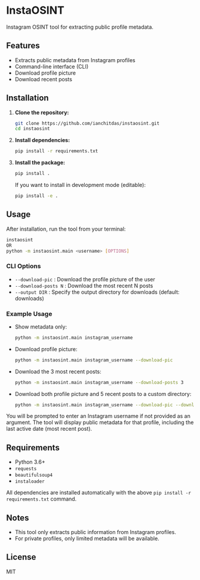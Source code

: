 # InstaOSINT

Instagram OSINT tool for extracting public profile metadata.

## Features
- Extracts public metadata from Instagram profiles
- Command-line interface (CLI)
- Download profile picture
- Download recent posts

## Installation

1. **Clone the repository:**
   ```sh
   git clone https://github.com/ianchitdas/instaosint.git
   cd instaosint
   ```

2. **Install dependencies:**
   ```sh
   pip install -r requirements.txt
   ```

3. **Install the package:**
   ```sh
   pip install .
   ```
   If you want to install in development mode (editable):
   ```sh
   pip install -e .
   ```

## Usage

After installation, run the tool from your terminal:

```sh
instaosint
OR
python -m instaosint.main <username> [OPTIONS]
```

### CLI Options
- `--download-pic` : Download the profile picture of the user
- `--download-posts N` : Download the most recent N posts
- `--output DIR` : Specify the output directory for downloads (default: downloads)

### Example Usage
- Show metadata only:
  ```sh
  python -m instaosint.main instagram_username
  ```
- Download profile picture:
  ```sh
  python -m instaosint.main instagram_username --download-pic
  ```
- Download the 3 most recent posts:
  ```sh
  python -m instaosint.main instagram_username --download-posts 3
  ```
- Download both profile picture and 5 recent posts to a custom directory:
  ```sh
  python -m instaosint.main instagram_username --download-pic --download-posts 5 --output myfolder
  ```

You will be prompted to enter an Instagram username if not provided as an argument. The tool will display public metadata for that profile, including the last active date (most recent post).

## Requirements
- Python 3.6+
- `requests`
- `beautifulsoup4`
- `instaloader`

All dependencies are installed automatically with the above `pip install -r requirements.txt` command.

## Notes
- This tool only extracts public information from Instagram profiles.
- For private profiles, only limited metadata will be available.

## License
MIT
